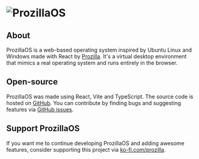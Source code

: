 # <img src="/assets/banner-logo-title-small.png" alt="ProzillaOS"/>

## About

ProzillaOS is a web-based operating system inspired by Ubuntu Linux and Windows made with React by [Prozilla](https://prozilla.dev/). It's a virtual desktop environment that mimics a real operating system and runs entirely in the browser.

## Open-source

ProzillaOS was made using React, Vite and TypeScript. The source code is hosted on [GitHub](https://github.com/prozilla-os/ProzillaOS). You can contribute by finding bugs and suggesting features via [GitHub issues](https://github.com/prozilla-os/ProzillaOS/issues).

## Support ProzillaOS

If you want me to continue developing ProzillaOS and adding awesome features, consider supporting this project via [ko-fi.com/prozilla](https://ko-fi.com/prozilla).
